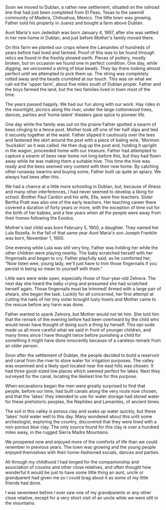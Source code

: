 Soon we moved to Dublan, a rather new settlement, situated on the railroad line that had just been completed from El Paso, Texas to the sawmill community of Madera, Chihuahua, Mexico. The little town was growing. Father sold his property in Juarez and bought a farm above Dublan.

Aunt Maria's son Jedediah was born January 4, 1897, after she was settled in her new home in Dublan, and just before Mother's family moved there.

On this farm we planted our crops where the Lamanites of hundreds of years before had lived and farmed. Proof of this was to be found through relics we found in the freshly plowed earth. Pieces of pottery, mostly broken, but on occasion we found one in perfect condition. One day, while digging, we uncovered a string of blue beads. They lay there looking almost perfect until we attempted to pick them up. The string was completely rotted away and the beads crumbled at our touch. This was on what we call-ed the 'upper farm', about five miles south of Dublan proper. Father and the boys farmed the land, but the two families lived in town most of the time.

The years passed happily. We had our fun along with our work. Hay rides in the moonlight, picnics along the river, under the large cottonwood trees, dances, parties and 'home talent' theaters gave spice to pioneer life.

One day while the family was out on the prairie Father spotted a swarm of bees clinging to a fence post. Mother took off one of her half slips and tied it securely together at the waist. Father slipped it cautiously over the tees and fastened the skirt around the post with a piece of baling wire, 'Mormon 'buckskin' as it was called. He then dug up the post and, holding it upright in the wagon, proceeded home with our treasure. Father had attempted to capture a swarm of bees near home not long before this, but they had flown away while he was making them a suitable hive. This time the hive was ready and the bees seemed very content with their new home. By catching other runaway swarms and buying some, Father built up quite an apiary. We always had bees after this.

We had a chance at a little more schooling in Dublan, but, because of illness and many other interferences, I had never seemed to develop a liking for school. Brother Paul Cardon and his wife, Ella, were fine teachers. Sister Bertha Pratt was also one of the early teachers. Her teaching career there covered a duration of forty years or more, with the exception of time out for the birth of her babies, and a few years when all the people were away from their homes following the Exodus.

Mother's last child was born February 5, 1900, a daughter. They named her Lula Rozella. In the fall of that same year Aunt Maria's son Joseph Franklin was born, November 1, 1900.

One evening while Lula was still very tiny, Father was holding her while the other children were playing nearby. The baby scratched herself with her fingernails and began to cry. Father playfully said, as he comforted her, "Now listen wee, young lady, we'll just have to trim those fingernails if you persist in being so mean to yourself with them."

Little ears were wide open, especially those of four-year-old Zelnora. The next day she heard the baby crying and presumed she had scratched herself again. Those fingernails must be trimmed! Armed with a large pair of shears, she began the task. Luckily for all concerned, her first attempt at cutting the nails of her tiny sister brought lusty howls and Mother came to the rescue before any harm was done.

Father wanted to spank Zelnora, but Mother would not let him. She told him that the remark of the evening before had been overheard by the child who would never have thought of doing such a thing by herself. This epi-sode made us all more careful what we said in front of younger children, and many times since I have thought twice before punishing a child for something it might have done innocently because of a careless remark from an older person.

Soon after the settlement of Dublan, the people decided to build a reservoir and canal from the river to store water for irrigation purposes. The valley was examined and a likely spot located near the east hills was chosen. It had three good-sized low places which seemed perfect for lakes. Next they surveyed for the canal, locating the likeliest line for this purpose.

When excavations began the men were greatly surprised to find that people, before our time, had built canals along the very route now chosen, and that the 'lakes' they intended to use for water storage had stored water for these prehistoric peoples, the Nephites and Lamanites, of ancient times.

The soil in this valley is porous clay and soaks up water quickly, but these 'lakes' hold water well to this day. Many wondered about this until some archeologist, exploring the country, discovered that they were lined with a non-porous blue clay. The only source found for this clay is over a hundred miles away, in the rugged Sierra Madre Mountains.

We prospered now and enjoyed more of the comforts of life than we could renember in previous years. The town was growing and the young people enjoyed themselves with their home-fashioned socials, dances and parties.

All through my childhood I had longed for the companionship and association of cousins and other close relatives, and often thought how wonderful it would be just to have some little thing an aunt, uncle or grandparent had given me so I could brag about it as some of my little friends had done.

I was seventeen before I ever saw one of my grandparents or any other close relative, except for a very short visit of an uncle while we were still in the mountains.